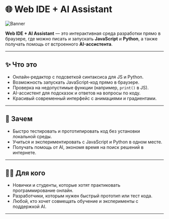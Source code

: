 # 🌐 Web IDE + AI Assistant

![Banner](https://user-images.githubusercontent.com/yourusername/banner.png)

**Web IDE + AI Assistant** — это интерактивная среда разработки прямо в браузере, где можно писать и запускать **JavaScript** и **Python**, а также получать помощь от встроенного **AI-ассистента**.

---

## ✨ Что это

- Онлайн-редактор с подсветкой синтаксиса для JS и Python.  
- Возможность запускать JavaScript-код прямо в браузере.  
- Проверка на недопустимые функции (например, `print()` в JS).  
- AI-ассистент для подсказок и ответов на вопросы по коду.  
- Красивый современный интерфейс с анимациями и градиентами.

---

## 🎯 Зачем

- Быстро тестировать и прототипировать код без установки локальной среды.  
- Учиться и экспериментировать с JavaScript и Python в одном месте.  
- Получать помощь от AI, экономя время на поиск решений в интернете.

---

## 🧑‍💻 Для кого

- Новички и студенты, которые хотят практиковать программирование онлайн.  
- Разработчики, которым нужен быстрый прототип или тест кода.  
- Любой, кто хочет совмещать обучение и эксперименты с поддержкой AI.

---

